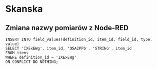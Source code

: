 # Skanska

## Zmiana nazwy pomiarów z Node-RED

```
INSERT INTO field_values(definition_id, item_id, field_id, type, value)
SELECT 'IXExEWg', item_id, 'Q5A2PP6', 'STRING', item_id
FROM items
WHERE definition_id = 'IXExEWg'
ON CONFLICT DO NOTHING;
```
